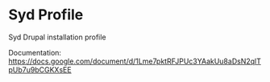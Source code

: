 Syd Profile
===========

Syd Drupal installation profile

Documentation:
https://docs.google.com/document/d/1Lme7pktRFJPUc3YAakUu8aDsN2qlTpUb7u9bCGKXsEE